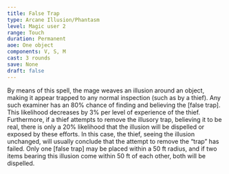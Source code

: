 ```yaml
---
title: False Trap 
type: Arcane Illusion/Phantasm
level: Magic user 2
range: Touch
duration: Permanent
aoe: One object
components: V, S, M
cast: 3 rounds
save: None
draft: false
---
```


By means of this spell, the mage weaves an illusion around an object, making it appear trapped to any normal inspection (such as by a thief). Any such examiner has an 80% chance of finding and believing the [false trap]. This likelihood decreases by 3% per level of experience of the thief. Furthermore, if a thief attempts to remove the illusory trap, believing it to be real, there is only a 20% likelihood that the illusion will be dispelled or exposed by these efforts. In this case, the thief, seeing the illusion unchanged, will usually conclude that the attempt to remove the “trap” has failed. Only one [false trap] may be placed within a 50 ft radius, and if two items bearing this illusion come within 50 ft of each other, both will be dispelled.